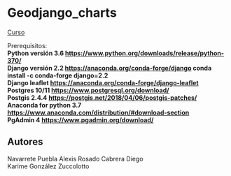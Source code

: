 # Geodjango_charts
[Curso](https://centrogeo.github.io/Geodjango_charts/GeoDjango/GeoDjango.html)

Prerequisitos:  
**Python versión 3.6 https://www.python.org/downloads/release/python-370/**  
**Django versión 2.2 https://anaconda.org/conda-forge/django conda install -c conda-forge django=2.2**  
**Django leaflet https://anaconda.org/conda-forge/django-leaflet**  
**Postgres 10/11 https://www.postgresql.org/download/**  
**Postgis 2.4.4 https://postgis.net/2018/04/06/postgis-patches/**  
**Anaconda for python 3.7 https://www.anaconda.com/distribution/#download-section**   
**PgAdmin 4  https://www.pgadmin.org/download/**  

## Autores ##
Navarrete Puebla Alexis 
Rosado Cabrera Diego  
Karime González Zuccolotto  
